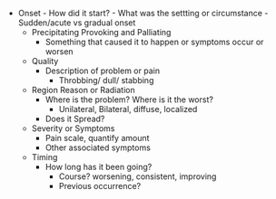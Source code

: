 - Onset
		- How did it start?
			- What was the settting or circumstance
			- Sudden/acute vs gradual onset
	- Precipitating Provoking and Palliating
		- Something that caused it to happen or symptoms occur or worsen
	- Quality
		- Description of problem or pain
			- Throbbing/ dull/ stabbing
	- Region Reason or Radiation
		- Where is the problem? Where is it the worst?
			- Unilateral, Bilateral, diffuse, localized
		- Does it Spread?
	- Severity or Symptoms
		- Pain scale, quantify amount
		- Other associated symptoms
	- Timing
		- How long has it been going?
			- Course? worsening, consistent, improving
			- Previous occurrence?